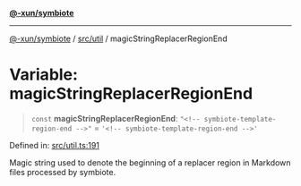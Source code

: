 [**@-xun/symbiote**](../../../README.md)

***

[@-xun/symbiote](../../../README.md) / [src/util](../README.md) / magicStringReplacerRegionEnd

# Variable: magicStringReplacerRegionEnd

> `const` **magicStringReplacerRegionEnd**: `"<!-- symbiote-template-region-end -->"` = `'<!-- symbiote-template-region-end -->'`

Defined in: [src/util.ts:191](https://github.com/Xunnamius/symbiote/blob/29281df9337a36c0ddbf254c8452a1b8a68bf1a8/src/util.ts#L191)

Magic string used to denote the beginning of a replacer region in Markdown
files processed by symbiote.
